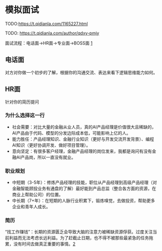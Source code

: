 # 模拟面试

TODO:https://t.qidianla.com/1165227.html

TODO: https://t.qidianla.com/author/qdxy-pmjy

面试流程：电话面→HR面→专业面→BOSS面 [1]

## 电话面

对方对你做一个初步的了解，根据你的沟通交流、表达来看下逻辑思维能力如何。

## HR面

针对你的简历提问

### 为什么选择这一行

- 社会需要：对比大量的金融从业人员，真的AI产品经理是价值很大且稀缺的，AI产品由于代码、模型的分发边际成本低，可能影响上亿的人。
- 能力胜任：产品经理知识、金融行业知识（更好与开发交流开发背景）、编程AI知识（更好协调开发、做好项目管理）。
- 意向坚定：有很多客户经理，金融产品经理的岗位发来，我都是询问有没有金融AI产品岗，所以一直没有就业。

### 职业规划

- 中短期（3-5年）：修炼产品经理的技能，职位从产品经理到高级产品经理（对金融智能顾投业务有通盘的了解）最好能到产品总监（整合各方面的资源，在商业上帮助公司）的位置。
- 中长期（7+年）：在短期的人脉行业积累下，锻炼嗅觉，去做投资，帮助更多企业和青年人成长。

### 简历

“找工作赚钱”：长期的资源匮乏会导致大脑的注意力被稀缺资源俘获。过度关注当前利益而无法考虑长远利益。为了赶截止日期，也不得不被那些最紧急的任务拖累，没有时间去做真正重要的事情。[2]


[1]: https://t.qidianla.com/1165227.html
[2]: https://www.zhihu.com/question/20791021/answer/652756690
